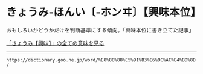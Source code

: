 # きょうみ‐ほんい〔‐ホンヰ〕【興味本位】

おもしろいかどうかだけを判断基準にする傾向。「興味本位に書き立てた記事」

[「きょうみ【興味】」の全ての意味を見る](https://dictionary.goo.ne.jp/word/%E8%88%88%E5%91%B3/#jn-57062)

---
`https://dictionary.goo.ne.jp/word/%E8%88%88%E5%91%B3%E6%9C%AC%E4%BD%8D/`